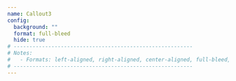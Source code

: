 ```yaml
---
name: Callout3
config:
  background: ""
  format: full-bleed
  hide: true
# ---------------------------------------------------------
# Notes:
#   - Formats: left-aligned, right-aligned, center-aligned, full-bleed, big-numbers
# ---------------------------------------------------------
---
```


